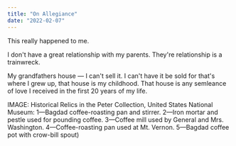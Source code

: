 ```yaml
---
title: "On Allegiance"
date: "2022-02-07"
---
```


>


This really happened to me. 

I don't have a great relationship with my parents. 
They're relationship is a trainwreck.

My grandfathers house — I can't sell it. 
I can't have it be sold for that's where I grew up, that house is my childhood. That house is any semleance of love I received in the first 20 years of my life. 





[^1]: ["Psychopolitics: Neoliberalism and New Technologies of Power"](https://www.versobooks.com/books/2505-psychopolitics) by Byung-Chul Han. Page 23
[^2]: The Human Condition by Hannah Arendt. Page 155

IMAGE: Historical Relics in the Peter Collection, United States National Museum: 1—Bagdad coffee-roasting pan and stirrer. 2—Iron mortar and pestle used for pounding coffee. 3—Coffee mill used by General and Mrs. Washington. 4—Coffee-roasting pan used at Mt. Vernon. 5—Bagdad coffee pot with crow-bill spout)
